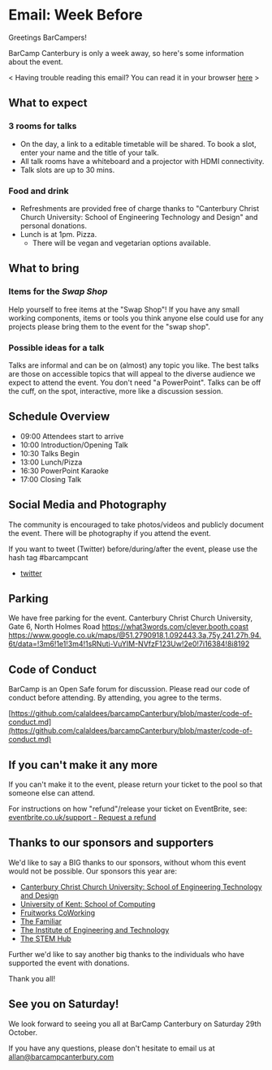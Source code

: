 Email: Week Before
============


Greetings BarCampers!

BarCamp Canterbury is only a week away, so here's some information about the event.

< Having trouble reading this email? You can read it in your browser [here]() >

## What to expect

### 3 rooms for talks

* On the day, a link to a editable timetable will be shared. To book a slot, enter your name and the title of your talk.
* All talk rooms have a whiteboard and a projector with HDMI connectivity.
* Talk slots are up to 30 mins.

### Food and drink

* Refreshments are provided free of charge thanks to "Canterbury Christ Church University: School of Engineering Technology and Design" and personal donations.
* Lunch is at 1pm. Pizza.
    * There will be vegan and vegetarian options available.

## What to bring

### Items for the _Swap Shop_

Help yourself to free items at the "Swap Shop"!
If you have any small working components, items or tools you think anyone else could use for any projects please bring them to the event for the "swap shop".

### Possible ideas for a talk

Talks are informal and can be on (almost) any topic you like. The best talks are those on accessible topics that will appeal to the diverse audience we expect to attend the event. You don't need "a PowerPoint". Talks can be off the cuff, on the spot, interactive, more like a discussion session.

## Schedule Overview

* 09:00 Attendees start to arrive
* 10:00 Introduction/Opening Talk
* 10:30 Talks Begin
* 13:00 Lunch/Pizza
* 16:30 PowerPoint Karaoke
* 17:00 Closing Talk

## Social Media and Photography

The community is encouraged to take photos/videos and publicly document the event.
There will be photography if you attend the event.

If you want to tweet (Twitter) before/during/after the event, please use the hash tag #barcampcant
* [twitter](https://twitter.com/search?q=%23barcampcant)

## Parking

We have free parking for the event.
Canterbury Christ Church University, Gate 6, North Holmes Road
https://what3words.com/clever.booth.coast
https://www.google.co.uk/maps/@51.2790918,1.092443,3a,75y,241.27h,94.6t/data=!3m6!1e1!3m4!1sRNuti-VuYIM-NVfzF123Uw!2e0!7i16384!8i8192


## Code of Conduct

BarCamp is an Open Safe forum for discussion. Please read our code of conduct before attending. By attending, you agree to the terms.

[https://github.com/calaldees/barcampCanterbury/blob/master/code-of-conduct.md](https://github.com/calaldees/barcampCanterbury/blob/master/code-of-conduct.md)

## If you can't make it any more

If you can't make it to the event, please return your ticket to the pool so that someone else can attend.

For instructions on how "refund"/release your ticket on EventBrite, see:
[eventbrite.co.uk/support - Request a refund](https://www.eventbrite.co.uk/support/articles/en_US/How_To/can-i-get-a-refund?lg=en_GB)

## Thanks to our sponsors and supporters

We'd like to say a BIG thanks to our sponsors, without whom this event would not be possible. Our sponsors this year are:

* [Canterbury Christ Church University: School of Engineering Technology and Design](https://www.canterbury.ac.uk/science-engineering-and-social-sciences/engineering-technology-and-design/school-of-engineering-technology-and-design.aspx)
* [University of Kent: School of Computing](https://www.cs.kent.ac.uk/)
* [Fruitworks CoWorking](https://fruitworks.co/)
* [The Familiar](https://www.thefamiliar.tech/)
* [The Institute of Engineering and Technology](https://www.theiet.org/)
* [The STEM Hub](https://thestemhub.org.uk/)

Further we'd like to say another big thanks to the individuals who have supported the event with donations.

Thank you all!

## See you on Saturday!

We look forward to seeing you all at BarCamp Canterbury on Saturday 29th October.

If you have any questions, please don't hesitate to email us at
allan@barcampcanterbury.com

